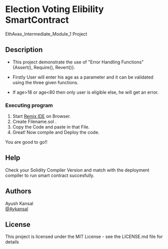 # Election Voting Elibility SmartContract
EthAvax_Intermediate_Module_1 Project

## Description

* This project demonstrate the use of "Error Handling Functions" {Assert(), Require(), Revert()}.

* Firstly User will enter his age as a parameter and it can be validated using the three given functions.

* If age>18 or age<80 then only user is eligible else, he will get an error.

### Executing program

1. Start [Remix IDE](https://remix.ethereum.org/) on Browser.
2. Create Filename.sol .
3. Copy the Code and paste in that File.
4. Great! Now compile and Deploy the code.

You are good to go!!

## Help

Check your Solidity Compiler Version and match with the deployment compiler to run smart contract succesfully.

## Authors

Ayush Kansal  
[@Aykansal](https://linkedin.com/aykansal)

## License

This project is licensed under the MIT License - see the LICENSE.md file for details
